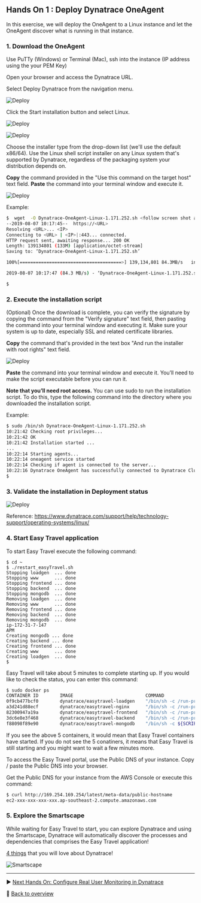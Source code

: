 ## Hands On 1 : Deploy Dynatrace OneAgent
In this exercise, we will deploy the OneAgent to a Linux instance and let the OneAgent discover what is running in that instance.

### 1. Download the OneAgent

Use PuTTy (Windows) or Terminal (Mac), ssh into the instance (IP address using the your PEM Key)

Open your browser and access the Dynatrace URL.

Select Deploy Dynatrace from the navigation menu.

![Deploy](/assets/101-DeployDynatrace.jpg)

Click the Start installation button and select Linux.

![Deploy](/assets/102-StartInstallation.jpg)

![Deploy](/assets/103-Linux.jpg)


Choose the installer type from the drop-down list (we'll use the default x86/64). 
Use the Linux shell script installer on any Linux system that's supported by Dynatrace, regardless of the packaging system your distribution depends on.

**Copy** the command provided in the "Use this command on the target host" text field. **Paste** the command into your terminal window and execute it.

![Deploy](/assets/104-Download.jpg)

Example: 

```bash
$  wget  -O Dynatrace-OneAgent-Linux-1.171.252.sh <follow screen shot above>
--2019-08-07 10:17:45--  https://<URL>
Resolving <URL>... <IP>
Connecting to <URL> | <IP>|:443... connected.
HTTP request sent, awaiting response... 200 OK
Length: 139134801 (133M) [application/octet-stream]
Saving to: ‘Dynatrace-OneAgent-Linux-1.171.252.sh’

100%[======================================>] 139,134,801 84.3MB/s   in 1.6s

2019-08-07 10:17:47 (84.3 MB/s) - ‘Dynatrace-OneAgent-Linux-1.171.252.sh’ saved [139134801/139134801]

$
```

### 2. Execute the installation script

(Optional) Once the download is complete, you can verify the signature by copying the command from the "Verify signature" text field, then pasting the command into your terminal window and executing it. Make sure your system is up to date, especially SSL and related certificate libraries.

**Copy** the command that's provided in the text box "And run the installer with root rights" text field.

![Deploy](/assets/105-Install.jpg)

**Paste** the command into your terminal window and execute it. You’ll need to make the script executable before you can run it.

**Note that you’ll need root access.**  You can use sudo to run the installation script. To do this, type the following command into the directory where you downloaded the installation script.

Example:

```bash
$ sudo /bin/sh Dynatrace-OneAgent-Linux-1.171.252.sh
10:21:42 Checking root privileges...
10:21:42 OK
10:21:42 Installation started ...
...
10:22:14 Starting agents...
10:22:14 oneagent service started
10:22:14 Checking if agent is connected to the server...
10:22:16 Dynatrace OneAgent has successfully connected to Dynatrace Cluster Node. After completing Dynatrace OneAgent installation on this machine, please return to your browser to complete the remainder of the installation.
$

```

### 3. Validate the installation in Deployment status

![Deploy](/assets/106-Status.jpg)

Reference: https://www.dynatrace.com/support/help/technology-support/operating-systems/linux/

### 4. Start Easy Travel application

To start Easy Travel execute the following command:

```
$ cd ~
$ ./restart_easyTravel.sh
Stopping loadgen  ... done
Stopping www      ... done
Stopping frontend ... done
Stopping backend  ... done
Stopping mongodb  ... done
Removing loadgen  ... done
Removing www      ... done
Removing frontend ... done
Removing backend  ... done
Removing mongodb  ... done
ip-172-31-7-147
APM
Creating mongodb ... done
Creating backend ... done
Creating frontend ... done
Creating www      ... done
Creating loadgen  ... done
$

```

Easy Travel will take about 5 minutes to complete starting up. If you would like to check the status, you can enter this command:

```bash
$ sudo docker ps
CONTAINER ID        IMAGE                           COMMAND                  CREATED             STATUS              PORTS                                                NAMES
0f9cb477bcf0        dynatrace/easytravel-loadgen    "/bin/sh -c /run-pro…"   19 minutes ago      Up 19 minutes                                                            loadgen
a3d241d88ecf        dynatrace/easytravel-nginx      "/bin/sh -c /run-pro…"   19 minutes ago      Up 19 minutes       443/tcp, 0.0.0.0:80->80/tcp, 8080/tcp                www
82300947a19a        dynatrace/easytravel-frontend   "/bin/sh -c /run-pro…"   19 minutes ago      Up 19 minutes       0.0.0.0:32771->8080/tcp                              frontend
3dc6e8e3f468        dynatrace/easytravel-backend    "/bin/sh -c /run-pro…"   19 minutes ago      Up 19 minutes       0.0.0.0:32770->8080/tcp                              backend
f88098f89e90        dynatrace/easytravel-mongodb    "/bin/sh -c ${SCRIPT…"   19 minutes ago      Up 19 minutes       0.0.0.0:32769->27017/tcp, 0.0.0.0:32768->28017/tcp   mongodb

```

If you see the above 5 containers, it would mean that Easy Travel containers have started. If you do not see the 5 conatiners, it means that Easy Travel is still starting and you might want to wait a few minutes more. 

To access the Easy Travel portal, use the Public DNS of your instance. Copy / paste the Public DNS into your browser.

Get the Public DNS for your instance from the AWS Console or execute this command:

```bash
$ curl http://169.254.169.254/latest/meta-data/public-hostname
ec2-xxx-xxx-xxx-xxx.ap-southeast-2.compute.amazonaws.com
```

### 5. Explore the Smartscape

While waiting for Easy Travel to start, you can explore Dynatrace and using the Smartscape, Dynatrace will automatically discover the processes and dependencies that comprises the Easy Travel application! 

[4 things](https://www.dynatrace.com/support/help/get-started/4-things-youll-absolutely-love-about-dynatrace/) that you will love about Dynatrace!

![Smartscape](https://dt-cdn.net/images/smartscape-horizontal-topology-2-860-6bdf46eb74.png)

---

:arrow_forward: [Next Hands On: Configure Real User Monitoring in Dynatrace](/Hands%20On%202%20-%20Configure%20Real%20User%20Monitoring)

:arrow_up_small: [Back to overview](/README.md)
